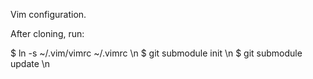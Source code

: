 Vim configuration.

After cloning, run: 

$ ln -s ~/.vim/vimrc ~/.vimrc   \n
$ git submodule init            \n
$ git submodule update          \n
